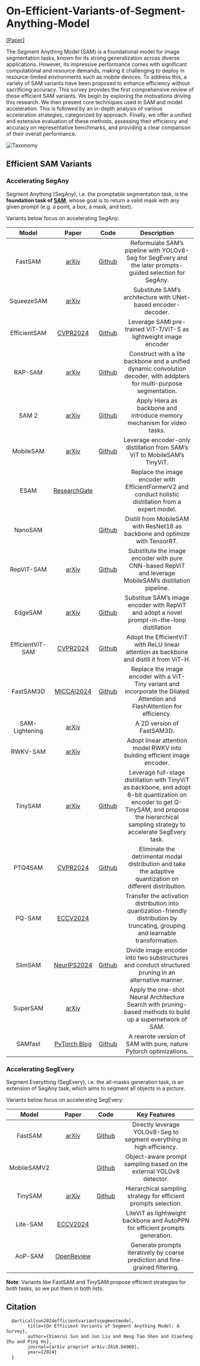 # On-Efficient-Variants-of-Segment-Anything-Model
[[Paper]](https://arxiv.org/abs/2410.04960)

The Segment Anything Model (SAM) is a foundational model for image segmentation tasks, known for its strong generalization across diverse applications. However, its impressive performance comes with significant computational and resource demands, making it challenging to deploy in resource-limited environments such as mobile devices. To address this, a variety of SAM variants have been proposed to enhance efficiency without sacrificing accuracy. This survey provides the first comprehensive review of these efficient SAM variants. We begin by exploring the motivations driving this research. We then present core techniques used in SAM and model acceleration. This is followed by an in-depth analysis of various acceleration strategies, categorized by approach. Finally, we offer a unified and extensive evaluation of these methods, assessing their efficiency and accuracy on representative benchmarks, and providing a clear comparison of their overall performance.

![Taxonomy](https://github.com/user-attachments/assets/a2915666-0e56-46c5-a7e8-ab33c696fc14)


## Efficient SAM Variants
### Accelerating SegAny
Segment Anything (SegAny), i.e. the promptable segmentation task, is the **foundation task of [SAM](https://arxiv.org/abs/2304.02643)**, whose goal is to return a valid mask with any given prompt (e.g. a point, a box, a mask, and text). 

Variants below focus on accelerating SegAny: 

| Model | Paper | Code | Description |
|:---:|:---:|:---:|:---:|
|FastSAM|[arXiv](https://arxiv.org/abs/2306.12156)|[Github](https://github.com/CASIA-IVA-Lab/FastSAM)|Reformulate SAM’s pipeline with YOLOv8-Seg for SegEvery and the later prompts-guided selection for SegAny.|
|SqueezeSAM|[arXiv](https://arxiv.org/abs/2312.06736)||Substitute SAM’s architecture with UNet-based encoder-decoder.|
|EfficientSAM|[CVPR2024](https://openaccess.thecvf.com/content/CVPR2024/papers/Xiong_EfficientSAM_Leveraged_Masked_Image_Pretraining_for_Efficient_Segment_Anything_CVPR_2024_paper.pdf)|[Github](https://github.com/yformer/EfficientSAM)|Leverage SAMI pre-trained ViT-T/ViT-S as lightweight image encoder|
|RAP-SAM|[arXiv](https://arxiv.org/abs/2401.10228)|[Github](https://github.com/xushilin1/RAP-SAM)|Construct with a lite backbone and a unified dynamic convolution decoder, with addpters for multi-purpose segmentation.|
|SAM 2|[arXiv](https://arxiv.org/abs/2408.00714)|[Github](https://github.com/facebookresearch/sam2)|Apply Hiera as backbone and introduce memory mechanism for video tasks.|
|MobileSAM|[arXiv](https://arxiv.org/abs/2306.14289)|[Github](https://github.com/ChaoningZhang/MobileSAM)|Leverage encoder-only distillation from SAM’s ViT to MobileSAM’s TinyViT.||
|ESAM|[ResearchGate](https://www.researchgate.net/publication/375895620_Efficient_SAM_for_Medical_Image_Analysis)||Replace the image encoder with EfficientFormerV2 and conduct holistic distillation from a expert model.|
|NanoSAM||[Github](https://github.com/NVIDIA-AI-IOT/nanosam)|Distill from MobileSAM with ResNet18 as backbone and optimize with TensorRT.|
|RepViT-SAM|[arXiv](https://arxiv.org/abs/2312.05760)|[Github](https://github.com/THU-MIG/RepViT/tree/main/sam)|Substitute the image encoder with pure CNN-based RepViT and leverage MobileSAM’s distillation pipeline.|
|EdgeSAM|[arXiv](https://arxiv.org/abs/2312.06660)|[Github](https://github.com/chongzhou96/EdgeSAM)|Substitue SAM’s image encoder with RepViT and adopt a novel prompt-in-the-loop distillation|
|EfficientViT-SAM|[CVPR2024](https://openaccess.thecvf.com/content/CVPR2024W/ELVM/papers/Zhang_EfficientViT-SAM_Accelerated_Segment_Anything_Model_Without_Performance_Loss_CVPRW_2024_paper.pdf)|[Github](https://github.com/mit-han-lab/efficientvit/tree/master/applications/efficientvit_sam)|Adopt the EfficientViT with ReLU linear attention as backbone and distill it from ViT-H.|
|FastSAM3D|[MICCAI2024](https://papers.miccai.org/miccai-2024/312-Paper2456.html)|[Github](https://github.com/arcadelab/FastSAM3D)|Replace the image encoder with a ViT-Tiny variant and incorporate the Dilated Attention and FlashAttention for efficiency.|
|SAM-Lightening|[arXiv](https://arxiv.org/abs/2403.09195)||A 2D version of FastSAM3D.|
|RWKV-SAM|[arXiv](https://arxiv.org/abs/2406.19369)||Adopt linear attention model RWKV into building efficient image encoder.|
|TinySAM|[arXiv](https://arxiv.org/abs/2312.13789)|[Github](https://github.com/xinghaochen/TinySAM)|Leverage full-stage distillation with TinyViT as backbone, and adopt 8-bit quantization on encoder to get Q-TinySAM, and propose the hierarchical sampling strategy to accelerate SegEvery task.|
|PTQ4SAM|[CVPR2024](https://openaccess.thecvf.com/content/CVPR2024/papers/Lv_PTQ4SAM_Post-Training_Quantization_for_Segment_Anything_CVPR_2024_paper.pdf)|[Github](https://github.com/chengtao-lv/PTQ4SAM)|Eliminate the detrimental modal distribution and take the adaptive quantization on different distribution.|
|PQ-SAM|[ECCV2024](https://www.ecva.net/papers/eccv_2024/papers_ECCV/papers/01627.pdf)||Transfer the activation distribution into quantization-friendly distribution by truncating, grouping and learnable transformation.|  
|SlimSAM|[NeurIPS2024](https://nips.cc/virtual/2024/poster/94649)|[Github](https://github.com/czg1225/SlimSAM)|Divide image encoder into two substructures and conduct structured pruning in an alternative manner.|
|SuperSAM|[arXiv](https://arxiv.org/abs/2501.08504)||Apply the one-shot Neural Architecture Search with pruning-based methods to build up a supernetwork of SAM.|
|SAMfast|[PyTorch Blog](https://pytorch.org/blog/accelerating-generative-ai/)|[Github](https://github.com/pytorch-labs/segment-anything-fast)|A rewrote version of SAM with pure, nature Pytorch optimizations.|

### Accelerating SegEvery
Segment Everything (SegEvery), i.e. the all-masks generation task, is an extension of SegAny task, which aims to segment all objects in a picture.

Variants below focus on accelerating SegEvery: 

| Model | Paper | Code | Key Features |
|:---:|:---:|:---:|:-------------:|
|FastSAM|[arXiv](https://arxiv.org/abs/2306.12156)|[Github](https://github.com/CASIA-IVA-Lab/FastSAM)|Directly leverage YOLOv8-Seg to segment everything in high efficiency.|
|MobileSAMV2||[Github](https://github.com/ChaoningZhang/MobileSAM)|Object-aware prompt sampling based on the external YOLOv8 detector.|
|TinySAM|[arXiv](https://arxiv.org/abs/2312.13789)|[Github](https://github.com/xinghaochen/TinySAM)|Hierarchical sampling strategy for efficient prompts selection.|
|Lite-SAM|[ECCV2024](https://www.ecva.net/papers/eccv_2024/papers_ECCV/papers/05077.pdf)||LiteViT as lightweight backbone and AutoPPN for efficient prompts generation.|
|AoP-SAM|[OpenReview](https://openreview.net/forum?id=mrs7Z7eoyT)||Generate prompts iteratively by coarse prediction and fine-grained filtering.|

**Note**: Variants like FastSAM and TinySAM propose efficient strategies for both tasks, so we put them in both lists.

## Citation
```
  @artical{sun2024efficientvariantssegmentmodel,
        title={On Efficient Variants of Segment Anything Model: A Survey}, 
        author={Xiaorui Sun and Jun Liu and Heng Tao Shen and Xiaofeng Zhu and Ping Hu},
        journal={arXiv preprint arXiv:2410.04960},
        year={2024}
  }
